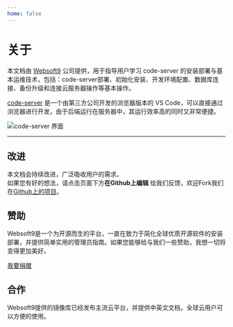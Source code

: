 ```yaml
---
home: false
---
```


# 关于

本文档由 [Websoft9](https://www.websoft9.com/) 公司提供，用于指导用户学习 code-server 的安装部署与基本运维技术，包括：code-server部署、初始化安装、开发环境配置、数据库连接、备份升级和连接云服务器操作等基本操作。

[code-server](https://github.com/cdr/code-server) 是一个由第三方公司开发的浏览器版本的 VS Code，可以直接通过浏览器进行开发，由于后端运行在服务器中，其运行效率高的同时又非常便捷。

![code-server 界面](https://libs.websoft9.com/Websoft9/DocsPicture/zh/codeserver/codeserver-consolegui-websoft9.png)

---

## 改进

本文档会持续改进，广泛吸收用户的需求。  
如果您有好的想法，请点击页面下方**在Github上编辑** 给我们反馈，欢迎Fork我们在[Github上的项目](https://github.com/Websoft9/ansible-codeserver)。

## 赞助

Websoft9是一个为开源而生的平台，一直在致力于简化全球优质开源软件的安装部署，并提供简单实用的管理员指南。如果您能够给与我们一些赞助，我想一切将变得更加美好。  

[我要捐赠](https://www.websoft9.com/aboutus/donate)

## 合作

Websoft9提供的镜像库已经发布主流云平台，并提供中英文文档，全球云用户可以方便的使用。  
